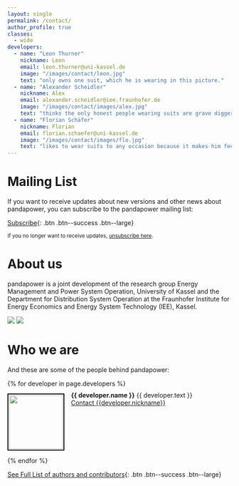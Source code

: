 ```yaml
---
layout: single
permalink: /contact/
author_profile: true
classes:
  - wide
developers:
  - name: "Leon Thurner"
    nickname: Leon
    email: leon.thurner@uni-kassel.de
    image: "/images/contact/leon.jpg"
    text: "only owns one suit, which he is wearing in this picture."
  - name: "Alexander Scheidler"
    nickname: Alex
    email: alexander.scheidler@iee.fraunhofer.de
    image: "/images/contact/images/alex.jpg"
    text: "thinks the only honest people wearing suits are grave diggers. Prefers red t-shirts."
  - name: "Florian Schäfer"
    nickname: Florian
    email: florian.schaefer@uni-kassel.de
    image: "/images/contact/images/flo.jpg"
    text: "likes to wear suits to any occasion because it makes him feel fancy."
---
```

<p></p>

# Mailing List <a name="list"></a>
If you want to receive updates about new versions and other news about pandapower, you can subscribe to the pandapower mailing list:

[Subscribe](mailto:sympa@fraunhofer.de?subject=subscribe%20pandapower){: .btn .btn--success .btn--large}

<small>If you no longer want to receive updates, <a href="mailto:sympa@fraunhofer.de?subject=unsubscribe%20pandapower">unsubscribe here</a>.</small>

# About us

pandapower is a joint development of the research group Energy Management and Power System Operation, University of Kassel and the Department for Distribution System Operation at the Fraunhofer Institute for Energy Economics and Energy System Technology (IEE), Kassel.

[<img src="https://www.uni-kassel.de/eecs/fileadmin/datas/fb16/Fachgebiete/energiemanagement/e2n.png">](https://www.uni-kassel.de/eecs/en/fachgebiete/e2n/home.html)
[<img src="https://www.uni-kassel.de/eecs/fileadmin/datas/fb16/Fachgebiete/energiemanagement/iee.png">](https://www.iee.fraunhofer.de/en.html)
 

# Who we are

And these are some of the people behind pandapower:

<div class="authors">
  {% for developer in page.developers %}
    <p>
    <img style="padding:2px 2px 2px 2px; border:2px solid black; margin-right: 15px" src="{{ developer.image | relative_url }}" width="120" align="left"/> 
    <span style="margin-top: -5px; display:inline-block; max-width:500px;">
        <b>{{ developer.name }}</b> {{ developer.text }} <br>
        <a href="mailto:{{developer.email}}">Contact {{developer.nickname}}</a> 
    </span>
    <BR CLEAR="left"/> 
    </p>
  {% endfor %}
</div>

[See Full List of authors and contributors](http://pandapower.readthedocs.io/en/stable/about/authors.html){: .btn .btn--success .btn--large}



